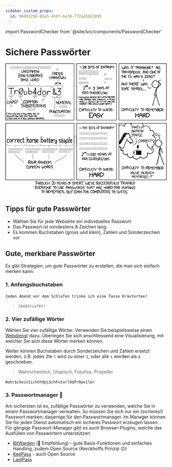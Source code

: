 ```yaml
---
sidebar_custom_props:
  id: 96d93258-8ba5-459f-be30-772aa5bd2895
---
```


import PasswordChecker from '@site/src/components/PasswordChecker'

# Sichere Passwörter

![--width=500px](images/xkcd_password_strength.png)

<PasswordChecker />


## Tipps für gute Passwörter

- Wählen Sie für jede Webseite ein individuelles Passwort
- Das Passwort ist mindestens 8 Zeichen lang
- Es kommen Buchstaben (gross und klein), Zahlen und Sonderzeichen vor

## Gute, merkbare Passwörter
Es gibt Strategien, um gute Passwörter zu erstellen, die man sich einfach merken kann.

### 1. Anfangsbuchstaben

`Jeden Abend vor dem Schlafen trinke ich eine Tasse Kräutertee!`

> `JA4dStieTKt!`

### 2. Vier zufällige Wörter
Wählen Sie vier zufällige Wörter. Verwenden Sie beispielsweise einen [Webdienst](https://capitalizemytitle.com/zufallswort-generator/) dazu.
Überlegen Sie sich anschliessend eine Visualisierung, mit welcher Sie sich diese Wörter merken können.

Weiter können Buchstaben durch Sonderzeichen und Zahlen ersetzt werden, z.B. jedes 2te `l` wird zu einer `1`, oder alle `s` werden als `$` geschrieben.

> Wahrscheinlich, Utopisch, Futurlos, Propeller

`Wahr$chein1ichUt0pi$chFuturl0$Pr0pe1ler`

### 3. Passwortmanager 🏅 
Am sichersten ist es, zufällige Passwörter zu verwenden, welche Sie in einem Passwortmanager verwalten.
So müssen Sie sich nur ein (sicheres!) Passwort merken; dasjenige für den Passwortmanager.
Im Manager können Sie für jeden Dienst automatisch ein sicheres Passwort erzeugen lassen.
Für gängige Passwort-Manager gibt es auch Browser-Plugins, welche das Ausfüllen von Passwörtern unterstützen.

- [BitWarden](https://bitwarden.com/) (🏅 Empfehlung) - gute Basis-Funktionen und einfaches Handling, zudem Open Source (Kerckhoffs Prinzip 😉)
- [KeePass](https://keepass.info/) - auch Open Source
- [LastPass](https://www.lastpass.com/)

<Answer type="text" webKey="9568cbe5-e9dc-4471-9e5e-03ebf92aa10a" placeholder="Notizen..." />
